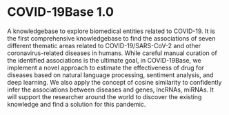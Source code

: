 # COVID-19Base 1.0
A knowledgebase to explore biomedical entities related to COVID-19.
It is the first comprehensive knowledgebase to find the associations of seven different thematic areas related to COVID-19/SARS-CoV-2 and other coronavirus-related diseases in humans. While careful manual curation of the identified associations is the ultimate goal, in COVID-19Base, we implement a novel approach to estimate the effectiveness of drug for diseases based on natural language processing, sentiment analysis, and deep learning. We also apply the concept of cosine similarity to confidently infer the associations between diseases and genes, lncRNAs, miRNAs. It will support the researcher around the world to discover the existing knowledge and find a solution for this pandemic.
